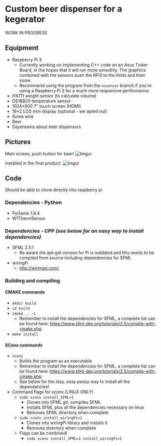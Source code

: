 # Custom beer dispenser for a kegerator

WORK IN PROGRESS

## Equipment
* Raspberry Pi 3
  * Currently working on implementing C++ code on an Asus Tinker Board, in the hopes that it will run more smoothly. The graphics combined with the sensors push the RPi3 to the limits and then some.
  * Recommend using the program from the `nosensor` branch if you're using a Raspberry Pi 3 for a much more responsive performance.
* HX711 weight sensor (to calculate volume)
* DS18B20 temperature sensor
* 1024*600 7" touch screen (HDMI)
* 16*2 LCD mini display (optional - we opted out)
* Some wire
* Beer
* Daydreams about beer dispensors

## Pictures
Main screen, push button for beer!
![Imgur](https://i.imgur.com/2BQso9Q.jpg)

Installed in the final product.
![Imgur](https://i.imgur.com/OJeiuH8.jpg)


## Code
Should be able to clone directly into raspberry pi
### Dependencies - Python
* PyGame 1.9.4 
* W1ThermSensor
### Dependencies - CPP *(see below for an easy way to install dependencies)*
* SFML 2.5.1
  * Be aware the apt-get version for Pi is outdated and this needs to be compiled from source including dependencies for SFML
* wiringPi
  * http://wiringpi.com/
### Building and compiling
#### CMAKE commands
* `mkdir build`
* `cd build`
* `cmake .. -L`
  * Remember to install the dependencies for SFML, a complete list can be found here: https://www.sfml-dev.org/tutorials/2.5/compile-with-cmake.php
* `make install`
#### SCons commands
* `scons`
  * Builds the program as an executable
  * Remember to install the dependencies for SFML, a complete list can be found here: https://www.sfml-dev.org/tutorials/2.5/compile-with-cmake.php
  * See below for the *lazy, easy peasy* way to install all the dependencies!
* Command flags for scons (LINUX ONLY)
  * `sudo scons install_SFML=1`
    * Clones into SFML git, compiles SFML
    * Installs SFML plus all the dependencies necessary on linux
    * Removes SFML directory when complete
  * `sudo scons install_wiringPi=1`
    * Clones into wiringPi library and installs it
    * Removes directory when complete
  * Flags can be combined!
    * `sudo scons install_SFML=1 install_wiringPi=1`
